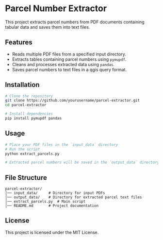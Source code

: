 # Parcel Number Extractor

This project extracts parcel numbers from PDF documents containing tabular data and saves them into text files.

## Features
- Reads multiple PDF files from a specified input directory.
- Extracts tables containing parcel numbers using `pymupdf`.
- Cleans and processes extracted data using `pandas`.
- Saves parcel numbers to text files in a qgis query format.

## Installation
```sh
# Clone the repository
git clone https://github.com/yourusername/parcel-extractor.git
cd parcel-extractor

# Install dependencies
pip install pymupdf pandas
```

## Usage
```sh
# Place your PDF files in the `input_data` directory
# Run the script
python extract_parcels.py

# Extracted parcel numbers will be saved in the `output_data` directory as .txt files
```

## File Structure
```plaintext
parcel-extractor/
│── input_data/     # Directory for input PDFs
│── output_data/    # Directory for extracted parcel text files
│── extract_parcels.py  # Main script
│── README.md       # Project documentation
```

## License
This project is licensed under the MIT License.

